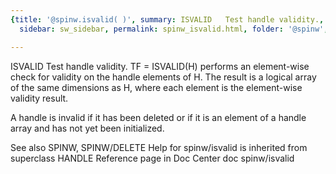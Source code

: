 ```yaml
---
{title: '@spinw.isvalid( )', summary: ISVALID   Test handle validity., keywords: sample,
  sidebar: sw_sidebar, permalink: spinw_isvalid.html, folder: '@spinw', mathjax: 'true'}

---
```

ISVALID   Test handle validity.
   TF = ISVALID(H) performs an element-wise check for validity on the 
   handle elements of H.  The result is a logical array of the same 
   dimensions as H, where each element is the element-wise validity 
   result.
 
   A handle is invalid if it has been deleted or if it is an element
   of a handle array and has not yet been initialized.
 
   See also SPINW, SPINW/DELETE
Help for spinw/isvalid is inherited from superclass HANDLE
   Reference page in Doc Center
      doc spinw/isvalid
